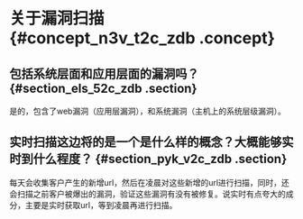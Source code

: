 # 关于漏洞扫描 {#concept_n3v_t2c_zdb .concept}

## 包括系统层面和应用层面的漏洞吗？ {#section_els_52c_zdb .section}

是的，包含了web漏洞（应用层漏洞），和系统漏洞（主机上的系统层级漏洞）。

## 实时扫描这边将的是一个是什么样的概念？大概能够实时到什么程度？ {#section_pyk_v2c_zdb .section}

每天会收集客户产生的新增url，然后在凌晨对这些新增的url进行扫描，同时，还会扫描之前客户被爆出的漏洞，验证这些漏洞有没有被修复。说实时有点夸大的成分，主要是实时获取url，等到凌晨再进行扫描。

